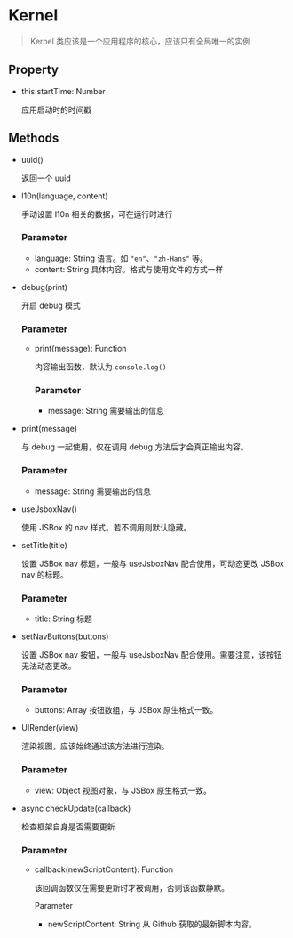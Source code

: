 # Kernel

> Kernel 类应该是一个应用程序的核心，应该只有全局唯一的实例

## Property

- this.startTime: Number

    应用启动时的时间戳

## Methods

- uuid()

    返回一个 uuid

- l10n(language, content)

    手动设置 l10n 相关的数据，可在运行时进行
    
    ### Parameter
    
    - language: String 语言。如 `"en"`、`"zh-Hans"` 等。
    - content: String 具体内容。格式与使用文件的方式一样

- debug(print)

    开启 debug 模式

    ### Parameter
    
    - print(message): Function

        内容输出函数，默认为 `console.log()`

        ### Parameter
    
        - message: String 需要输出的信息

- print(message)

    与 debug 一起使用，仅在调用 debug 方法后才会真正输出内容。

    ### Parameter
    
    - message: String 需要输出的信息

- useJsboxNav()

    使用 JSBox 的 nav 样式。若不调用则默认隐藏。

- setTitle(title)

    设置 JSBox nav 标题，一般与 useJsboxNav 配合使用，可动态更改 JSBox nav 的标题。

    ### Parameter
    
    - title: String 标题

- setNavButtons(buttons)

    设置 JSBox nav 按钮，一般与 useJsboxNav 配合使用。需要注意，该按钮无法动态更改。

    ### Parameter
    
    - buttons: Array 按钮数组，与 JSBox 原生格式一致。

- UIRender(view)

    渲染视图，应该始终通过该方法进行渲染。

    ### Parameter
    
    - view: Object 视图对象，与 JSBox 原生格式一致。

- async checkUpdate(callback)

    检查框架自身是否需要更新

    ### Parameter
    
    - callback(newScriptContent): Function 
    
        该回调函数仅在需要更新时才被调用，否则该函数静默。

        Parameter
    
        - newScriptContent: String 从 Github 获取的最新脚本内容。

